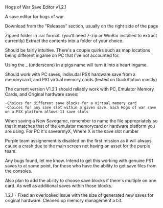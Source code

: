 Hogs of War Save Editor v1.2.1

A save editor for hogs of war

Download from the "Releases" section, usually on the right side of the page

Zipped folder in .rar format. (you'll need 7-zip or WinRar installed to extract currently) Extract the contents into a folder of your choice.

Should be fairly intuitive. There's a couple quirks such as map locations being different ingame on PC that i've not accounted for. 

Using the _ (underscore) in a pigs name will turn it into a heart ingame.

Should work with PC saves, indivudal PSX hardware save from a memorycard, and PS1 virtual memory cards (tested on DuckStation mostly)

The current version V1.2.1 should reliably work with PC, Emulator Memory Cards, and Original hardware saves:
	
	-Choices for different save blocks for a Virtual memory card
	-Choices for any save slot within a given save. Each Hogs of war save on a PSX platform allows 11 save slots

When saving a New Savegame, remember to name the file appropriately so that it matches that of the emulator memorycard or hardware platform you are using. For PC it's savearmyX, Where X is the save slot number

Purple team assignement is disabled on the first mission as it will always cause a crash due to the main screen not having an asset for the purple team.

Any bugs found, let me know. Intend to get this working with genuine PS1 saves to at some point, for those who have the ability to get save files from the consoles.

Also plan to add the ability to choose save blocks if there's multiple on one card. As well as additional saves within those blocks.

1.2.1 - Fixed an overlooked issue with the size of generated new saves for original hardware. Cleaned up memory management a bit.
